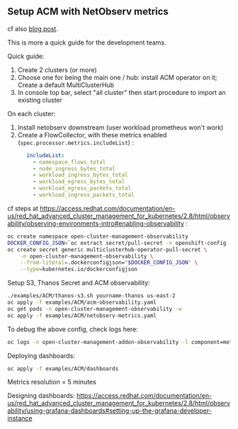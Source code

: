 ## Setup ACM with NetObserv metrics

cf also [blog post](./blogs/acm/leverage-metrics-in-acm.md).

This is more a quick guide for the development teams.

Quick guide:

1. Create 2 clusters (or more)
2. Choose one for being the main one / hub: install ACM operator on it; Create a default MultiClusterHub
3. In console top bar, select "all cluster" then start procedure to import an existing cluster

On each cluster:
1. Install netobserv downstream (user workload prometheus won't work)
2. Create a FlowCollector, with these metrics enabled (`spec.processor.metrics.includeList`) :

```yaml
      includeList:
        - namespace_flows_total
        - node_ingress_bytes_total
        - workload_ingress_bytes_total
        - workload_egress_bytes_total
        - workload_egress_packets_total
        - workload_ingress_packets_total
```

cf steps at https://access.redhat.com/documentation/en-us/red_hat_advanced_cluster_management_for_kubernetes/2.8/html/observability/observing-environments-intro#enabling-observability :

```bash
oc create namespace open-cluster-management-observability
DOCKER_CONFIG_JSON=`oc extract secret/pull-secret -n openshift-config --to=-`
oc create secret generic multiclusterhub-operator-pull-secret \
    -n open-cluster-management-observability \
    --from-literal=.dockerconfigjson="$DOCKER_CONFIG_JSON" \
    --type=kubernetes.io/dockerconfigjson
```

Setup S3, Thanos Secret and ACM observability:

```bash
./examples/ACM/thanos-s3.sh yourname-thanos us-east-2
oc apply -f examples/ACM/acm-observability.yaml
oc get pods -n open-cluster-management-observability -w
oc apply -f examples/ACM/netobserv-metrics.yaml 
```

To debug the above config, check logs here:

```bash
oc logs -n open-cluster-management-addon-observability -l component=metrics-collector
```

Deploying dashboards:

```bash
oc apply -f examples/ACM/dashboards
```

Metrics resolution = 5 minutes

Designing dashboards: https://access.redhat.com/documentation/en-us/red_hat_advanced_cluster_management_for_kubernetes/2.8/html/observability/using-grafana-dashboards#setting-up-the-grafana-developer-instance

